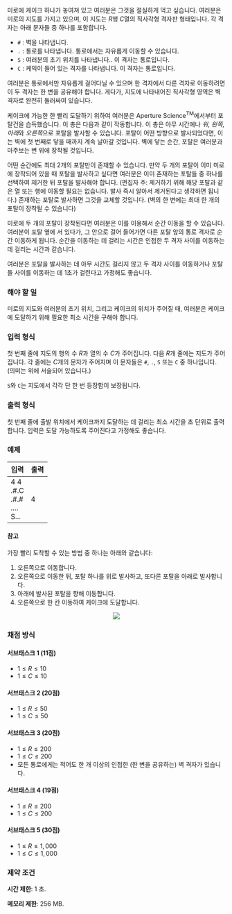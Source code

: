 미로에 케이크 하나가 놓여져 있고 여러분은 그것을 절실하게 먹고 싶습니다. 여러분은 미로의 지도를 가지고 있으며, 이 지도는 $R$행 $C$열의 직사각형 격자판 형태입니다. 각 격자는 아래 문자들 중 하나를 포함합니다.

* `#` : 벽을 나타냅니다.
* `.` : 통로를 나타냅니다. 통로에서는 자유롭게 이동할 수 있습니다.
* `S` : 여러분의 초기 위치를 나타냅니다.. 이 격자는 통로입니다.
* `C` : 케익이 들어 있는 격자를 나타냅니다. 이 격자는 통로입니다.

여러분은 통로에서만 자유롭게 걸어다닐 수 있으며 한 격자에서 다른 격자로 이동하려면 이 두 격자는 한 변을 공유해야 합니다. 게다가, 지도에 나타내어진 직사각형 영역은 벽 격자로 완전히 둘러싸여 있습니다.

케이크에 가능한 한 빨리 도달하기 위하여 여러분은 Aperture Science<sup>TM</sup>에서부터 포탈건을 습득했습니다. 이 총은 다음과 같이 작동합니다. 이 총은 아무 시간에나 *위*, *왼쪽*, *아래*와 *오른쪽*으로 포탈을 발사할 수 있습니다. 포탈이 어떤 방향으로 발사되었다면, 이는 벽에 첫 번째로  닿을 때까지 계속 날아갈 것입니다. 벽에 닿는 순간, 포탈은 여러분과 마주보는 변 위에 장착될 것입니다.

어떤 순간에도 최대 2개의 포탈만이 존재할 수 있습니다. 만약 두 개의 포탈이 이미 미로에 장착되어 있을 때 포탈을 발사하고 싶다면 여러분은 이미 존재하는 포탈들 중 하나를 선택하여 제거한 뒤 포탈을 발사해야 합니다. (편집자 주: 제거하기 위해 해당 포탈과 같은 열 또는 행에 이동할 필요는 없습니다. 발사 즉시 알아서 제거된다고 생각하면 됩니다.) 존재하는 포탈로 발사하면 그것을 교체할 것입니다. (벽의 한 변에는 최대 한 개의 포탈이 장착될 수 있습니다)

미로에 두 개의 포탈이 장착된다면 여러분은 이를 이용해서 순간 이동을 할 수 있습니다. 여러분이 포탈 옆에 서 있다가, 그 안으로 걸어 들어가면 다른 포탈 앞의 통로 격자로 순간 이동하게 됩니다. 순간을 이동하는 데 걸리는 시간은 인접한 두 격자 사이를 이동하는 데 걸리는 시간과 같습니다.

여러분은 포탈을 발사하는 데 아무 시간도 걸리지 않고 두 격자 사이를 이동하거나 포탈들 사이를 이동하는 데 1초가 걸린다고 가정해도 좋습니다.

### 해야 할 일

미로의 지도와 여러분의 초기 위치, 그리고 케이크의 위치가 주어질 때, 여러분은 케이크에 도달하기 위해 필요한 최소 시간을 구해야 합니다.

### 입력 형식

첫 번째 줄에 지도의 행의 수 $R$과 열의 수 $C$가 주어집니다. 다음 $R$개 줄에는 지도가 주어집니다. 각 줄에는 $C$개의 문자가 주어지며 이 문자들은 `#`, `.`, `S` 또는 `C` 중 하나입니다. (의미는 위에 서술되어 있습니다.)

`S`와 `C`는 지도에서 각각 단 한 번 등장함이 보장됩니다.

### 출력 형식

첫 번째 줄에 출발 위치에서 케이크까지 도달하는 데 걸리는 최소 시간을 초 단위로 출력합니다. 입력은 도달 가능하도록 주어진다고 가정해도 좋습니다.

### 예제

<table class='table table-bordered table-condensed'>
 <thead>
  <tr>
   <th style="width: 50%;">입력</th>
   <th style="width: 50%;">출력</th>
  </tr>
 </thead>
 <tbody>
  <tr>
   <td class="code-font">4 4<br/>
.#.C<br/>
.#.#<br/>
....<br/>
S...</td>
   <td class="code-font">4</td>
  </tr>
 </tbody>
</table>

#### 참고

가장 빨리 도착할 수 있는 방법 중 하나는 아래와 같습니다:

1. 오른쪽으로 이동합니다.
2. 오른쪽으로 이동한 뒤, 포탈 하나를 위로 발사하고, 또다른 포탈을 아래로 발사합니다.
3. 아래에 발사된 포탈을 향해 이동합니다.
4. 오른쪽으로 한 칸 이동하여 케이크에 도달합니다.

<div style="text-align: center;">
 <img src="https://s3.ap-northeast-2.amazonaws.com/oj.uz/old/BOI14_portals/lab.png"/>
</div>

### 채점 방식

#### 서브태스크 1 (11점)

* $1 \le R \le 10$
* $1 \le C \le 10$

#### 서브태스크 2 (20점)

* $1 \le R \le 50$
* $1 \le C \le 50$

#### 서브태스크 3 (20점)

* $1 \le R \le 200$
* $1 \le C \le 200$
* 모든 통로에게는 적어도 한 개 이상의 인접한 (한 변을 공유하는) 벽 격자가 있습니다.

#### 서브태스크 4 (19점)

* $1 \le R \le 200$
* $1 \le C \le 200$

#### 서브태스크 5 (30점)

* $1 \le R \le 1,000$
* $1 \le C \le 1,000$

### 제약 조건

**시간 제한**: 1 초.

**메모리 제한**: 256 MB.
